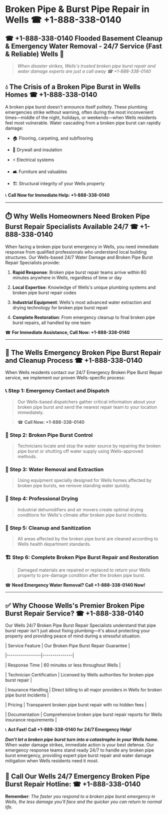 # Broken Pipe & Burst Pipe Repair in Wells ☎ +1-888-338-0140  
## ☎ +1-888-338-0140 Flooded Basement Cleanup & Emergency Water Removal - 24/7 Service (Fast & Reliable) Wells 🚨  

> *When disaster strikes, Wells's trusted broken pipe burst repair and water damage experts are just a call away ☎ +1-888-338-0140*  

## 💧 The Crisis of a Broken Pipe Burst in Wells Homes ☎ +1-888-338-0140  

A broken pipe burst doesn't announce itself politely. These plumbing emergencies strike without warning, often during the most inconvenient times—middle of the night, holidays, or weekends—when Wells residents feel most vulnerable. Water cascading from a broken pipe burst can rapidly damage:  

* 🏠 Flooring, carpeting, and subflooring  
* 🧱 Drywall and insulation  
* ⚡ Electrical systems  
* 🛋️ Furniture and valuables  
* 🏗️ Structural integrity of your Wells property  

📞 **Call Now for Immediate Help: +1-888-338-0140**  

---  

## ⏱️ Why Wells Homeowners Need Broken Pipe Burst Repair Specialists Available 24/7 ☎ +1-888-338-0140  

When facing a broken pipe burst emergency in Wells, you need immediate response from qualified professionals who understand local building structures. Our Wells-based 24/7 Water Damage and Broken Pipe Burst Repair Specialists provide:  

1. **Rapid Response**: Broken pipe burst repair teams arrive within 60 minutes anywhere in Wells, regardless of time or day  
2. **Local Expertise**: Knowledge of Wells's unique plumbing systems and broken pipe burst repair codes  
3. **Industrial Equipment**: Wells's most advanced water extraction and drying technology for broken pipe burst repair  
4. **Complete Restoration**: From emergency cleanup to final broken pipe burst repairs, all handled by one team  

☎ **For Immediate Assistance, Call Now: +1-888-338-0140**  

---  

## 🔧 The Wells Emergency Broken Pipe Burst Repair and Cleanup Process ☎ +1-888-338-0140  

When Wells residents contact our 24/7 Emergency Broken Pipe Burst Repair service, we implement our proven Wells-specific process:  

### 📞 Step 1: Emergency Contact and Dispatch  
> Our Wells-based dispatchers gather critical information about your broken pipe burst and send the nearest repair team to your location immediately.  
> ☎ **Call Now: +1-888-338-0140**  

### 🚿 Step 2: Broken Pipe Burst Control  
> Technicians locate and stop the water source by repairing the broken pipe burst or shutting off water supply using Wells-approved methods.  

### 🌊 Step 3: Water Removal and Extraction  
> Using equipment specially designed for Wells homes affected by broken pipe bursts, we remove standing water quickly.  

### 💨 Step 4: Professional Drying  
> Industrial dehumidifiers and air movers create optimal drying conditions for Wells's climate after broken pipe burst incidents.  

### 🧼 Step 5: Cleanup and Sanitization  
> All areas affected by the broken pipe burst are cleaned according to Wells health department standards.  

### 🏗️ Step 6: Complete Broken Pipe Burst Repair and Restoration  
> Damaged materials are repaired or replaced to return your Wells property to pre-damage condition after the broken pipe burst.  

☎ **Need Emergency Water Removal? Call +1-888-338-0140 Now!**  

---  

## ✅ Why Choose Wells's Premier Broken Pipe Burst Repair Service? ☎ +1-888-338-0140  

Our Wells 24/7 Broken Pipe Burst Repair Specialists understand that pipe burst repair isn't just about fixing plumbing—it's about protecting your property and providing peace of mind during a stressful situation.  

| Service Feature | Our Broken Pipe Burst Repair Guarantee |  
|-----------------|---------------|  
| Response Time | 60 minutes or less throughout Wells |  
| Technician Certification | Licensed by Wells authorities for broken pipe burst repair |  
| Insurance Handling | Direct billing to all major providers in Wells for broken pipe burst incidents |  
| Pricing | Transparent broken pipe burst repair with no hidden fees |  
| Documentation | Comprehensive broken pipe burst repair reports for Wells insurance requirements |  

📞 **Act Fast! Call +1-888-338-0140 for 24/7 Emergency Help!**  

***Don't let a broken pipe burst turn into a catastrophe in your Wells home.*** When water damage strikes, immediate action is your best defense. Our emergency response teams stand ready 24/7 to handle any broken pipe burst emergency, providing expert pipe burst repair and water damage mitigation when Wells residents need it most.  

## 📱 Call Our Wells 24/7 Emergency Broken Pipe Burst Repair Hotline: ☎ +1-888-338-0140  

**Remember**: *The faster you respond to a broken pipe burst emergency in Wells, the less damage you'll face and the quicker you can return to normal life.*